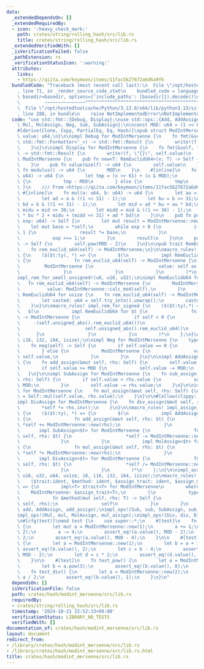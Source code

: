 ```yaml
---
data:
  _extendedDependsOn: []
  _extendedRequiredBy:
  - icon: ':heavy_check_mark:'
    path: crates/string/rolling_hash/src/lib.rs
    title: crates/string/rolling_hash/src/lib.rs
  _extendedVerifiedWith: []
  _isVerificationFailed: false
  _pathExtension: rs
  _verificationStatusIcon: ':warning:'
  attributes:
    links:
    - https://qiita.com/keymoon/items/11fac5627672a6d6a9f6
  bundledCode: "Traceback (most recent call last):\n  File \"/opt/hostedtoolcache/Python/3.13.0/x64/lib/python3.13/site-packages/onlinejudge_verify/documentation/build.py\"\
    , line 71, in _render_source_code_stat\n    bundled_code = language.bundle(stat.path,\
    \ basedir=basedir, options={'include_paths': [basedir]}).decode()\n          \
    \         ~~~~~~~~~~~~~~~^^^^^^^^^^^^^^^^^^^^^^^^^^^^^^^^^^^^^^^^^^^^^^^^^^^^^^^^^^^^^^^^^^\n\
    \  File \"/opt/hostedtoolcache/Python/3.13.0/x64/lib/python3.13/site-packages/onlinejudge_verify/languages/rust.py\"\
    , line 288, in bundle\n    raise NotImplementedError\nNotImplementedError\n"
  code: "use std::fmt::{Debug, Display};\nuse std::ops::{Add, AddAssign, Div, DivAssign,\
    \ Mul, MulAssign, Neg, Sub, SubAssign};\n\nconst MOD: u64 = (1 << 61) - 1;\n\n\
    #[derive(Clone, Copy, PartialEq, Eq, Hash)]\npub struct ModIntMersenne {\n   \
    \ value: u64,\n}\n\nimpl Debug for ModIntMersenne {\n    fn fmt(&self, f: &mut\
    \ std::fmt::Formatter<'_>) -> std::fmt::Result {\n        write!(f, \"{}\", self.value)\n\
    \    }\n}\n\nimpl Display for ModIntMersenne {\n    fn fmt(&self, f: &mut std::fmt::Formatter<'_>)\
    \ -> std::fmt::Result {\n        write!(f, \"{}\", self.value)\n    }\n}\n\nimpl\
    \ ModIntMersenne {\n    pub fn new<T: RemEuclidU64>(x: T) -> Self {\n        x.rem_euclid_u64()\n\
    \    }\n    pub fn value(&self) -> u64 {\n        self.value\n    }\n    pub const\
    \ fn modulus() -> u64 {\n        MOD\n    }\n    #[inline]\n    fn calc_mod(x:\
    \ u64) -> u64 {\n        let tmp = (x >> 61) + (x & MOD);\n        if tmp >= MOD\
    \ {\n            tmp - MOD\n        } else {\n            tmp\n        }\n   \
    \ }\n    /// From <https://qiita.com/keymoon/items/11fac5627672a6d6a9f6>\n   \
    \ #[inline]\n    fn mul(a: u64, b: u64) -> u64 {\n        let au = a >> 31;\n\
    \        let ad = a & ((1 << 31) - 1);\n        let bu = b >> 31;\n        let\
    \ bd = b & ((1 << 31) - 1);\n        let mid = ad * bu + au * bd;\n        let\
    \ midu = mid >> 30;\n        let midd = mid & ((1 << 30) - 1);\n        Self::calc_mod(au\
    \ * bu * 2 + midu + (midd << 31) + ad * bd)\n    }\n\n    pub fn pow(&self, mut\
    \ exp: u64) -> Self {\n        let mut result = ModIntMersenne::new(1);\n    \
    \    let mut base = *self;\n        while exp > 0 {\n            if exp & 1 ==\
    \ 1 {\n                result *= base;\n            }\n            base *= base;\n\
    \            exp >>= 1;\n        }\n        result\n    }\n\n    pub fn inv(&self)\
    \ -> Self {\n        self.pow(MOD - 2)\n    }\n}\n\npub trait RemEuclidU64 {\n\
    \    fn rem_euclid_u64(self) -> ModIntMersenne;\n}\n\nmacro_rules! impl_rem_for_small_unsigned\
    \ {\n    ($($t:ty), *) => {\n        $(\n            impl RemEuclidU64 for $t\
    \ {\n                fn rem_euclid_u64(self) -> ModIntMersenne {\n           \
    \         ModIntMersenne {\n                        value: self as u64,\n    \
    \                }\n                }\n            }\n        )*\n    };\n}\n\n\
    impl_rem_for_small_unsigned!(u8, u16, u32);\n\nimpl RemEuclidU64 for u64 {\n \
    \   fn rem_euclid_u64(self) -> ModIntMersenne {\n        ModIntMersenne {\n  \
    \          value: ModIntMersenne::calc_mod(self),\n        }\n    }\n}\n\nimpl\
    \ RemEuclidU64 for usize {\n    fn rem_euclid_u64(self) -> ModIntMersenne {\n\
    \        let casted: u64 = self.try_into().unwrap();\n        casted.rem_euclid_u64()\n\
    \    }\n}\n\nmacro_rules! impl_rem_for_signed {\n    ($($t:ty),*) => {\n     \
    \   $(\n            impl RemEuclidU64 for $t {\n                fn rem_euclid_u64(self)\
    \ -> ModIntMersenne {\n                    if self < 0 {\n                   \
    \     -(self.unsigned_abs().rem_euclid_u64())\n                    } else {\n\
    \                        self.unsigned_abs().rem_euclid_u64()\n              \
    \      }\n                }\n            }\n        )*\n    };\n}\n\nimpl_rem_for_signed!(i8,\
    \ i16, i32, i64, isize);\n\nimpl Neg for ModIntMersenne {\n    type Output = Self;\n\
    \    fn neg(self) -> Self {\n        if self.value == 0 {\n            self\n\
    \        } else {\n            ModIntMersenne {\n                value: MOD -\
    \ self.value,\n            }\n        }\n    }\n}\n\nimpl AddAssign for ModIntMersenne\
    \ {\n    fn add_assign(&mut self, rhs: Self) {\n        self.value += rhs.value;\n\
    \        if self.value >= MOD {\n            self.value -= MOD;\n        }\n \
    \   }\n}\n\nimpl SubAssign for ModIntMersenne {\n    fn sub_assign(&mut self,\
    \ rhs: Self) {\n        if self.value < rhs.value {\n            self.value +=\
    \ MOD;\n        }\n        self.value -= rhs.value;\n    }\n}\n\nimpl MulAssign\
    \ for ModIntMersenne {\n    fn mul_assign(&mut self, rhs: Self) {\n        self.value\
    \ = Self::mul(self.value, rhs.value);\n    }\n}\n\n#[allow(clippy::suspicious_op_assign_impl)]\n\
    impl DivAssign for ModIntMersenne {\n    fn div_assign(&mut self, rhs: Self) {\n\
    \        *self *= rhs.inv();\n    }\n}\n\nmacro_rules! impl_assign_to_rem_euclid\
    \ {\n    ($($t:ty), *) => {\n        $(\n            impl AddAssign<$t> for ModIntMersenne\
    \ {\n                fn add_assign(&mut self, rhs: $t) {\n                   \
    \ *self += ModIntMersenne::new(rhs);\n                }\n            }\n     \
    \       impl SubAssign<$t> for ModIntMersenne {\n                fn sub_assign(&mut\
    \ self, rhs: $t) {\n                    *self -= ModIntMersenne::new(rhs);\n \
    \               }\n            }\n            impl MulAssign<$t> for ModIntMersenne\
    \ {\n                fn mul_assign(&mut self, rhs: $t) {\n                   \
    \ *self *= ModIntMersenne::new(rhs);\n                }\n            }\n     \
    \       impl DivAssign<$t> for ModIntMersenne {\n                fn div_assign(&mut\
    \ self, rhs: $t) {\n                    *self /= ModIntMersenne::new(rhs);\n \
    \               }\n            }\n        )*\n    };\n}\n\nimpl_assign_to_rem_euclid!(u8,\
    \ u16, u32, u64, usize, i8, i16, i32, i64, isize);\n\nmacro_rules! impl_ops {\n\
    \    ($trait:ident, $method: ident, $assign_trait: ident, $assign_method:ident)\
    \ => {\n        impl<T> $trait<T> for ModIntMersenne\n        where\n        \
    \    ModIntMersenne: $assign_trait<T>,\n        {\n            type Output = Self;\n\
    \            fn $method(mut self, rhs: T) -> Self {\n                ModIntMersenne::$assign_method(&mut\
    \ self, rhs);\n                self\n            }\n        }\n    };\n}\n\nimpl_ops!(Add,\
    \ add, AddAssign, add_assign);\nimpl_ops!(Sub, sub, SubAssign, sub_assign);\n\
    impl_ops!(Mul, mul, MulAssign, mul_assign);\nimpl_ops!(Div, div, DivAssign, div_assign);\n\
    \n#[cfg(test)]\nmod test {\n    use super::*;\n    #[test]\n    fn test_assign_coercion()\
    \ {\n        let mut a = ModIntMersenne::new(1);\n        a += 1;\n        assert_eq!(a.value(),\
    \ 2);\n        a -= 4;\n        assert_eq!(a.value(), MOD - 2);\n        a *=\
    \ 2;\n        assert_eq!(a.value(), MOD - 4);\n    }\n\n    #[test]\n    fn test_binop_coercion()\
    \ {\n        let a = ModIntMersenne::new(1);\n        let b = a + 1;\n       \
    \ assert_eq!(b.value(), 2);\n        let c = b - 4;\n        assert_eq!(c.value(),\
    \ MOD - 2);\n        let d = c * 2;\n        assert_eq!(d.value(), MOD - 4);\n\
    \    }\n\n    #[test]\n    fn test_pow() {\n        let a = ModIntMersenne::new(2);\n\
    \        let b = a.pow(3);\n        assert_eq!(b.value(), 8);\n    }\n\n    #[test]\n\
    \    fn test_div() {\n        let a = ModIntMersenne::new(2);\n        let b =\
    \ a / 2;\n        assert_eq!(b.value(), 1);\n    }\n}\n"
  dependsOn: []
  isVerificationFile: false
  path: crates/hash/modint_mersenne/src/lib.rs
  requiredBy:
  - crates/string/rolling_hash/src/lib.rs
  timestamp: '2024-10-21 15:52:33+09:00'
  verificationStatus: LIBRARY_NO_TESTS
  verifiedWith: []
documentation_of: crates/hash/modint_mersenne/src/lib.rs
layout: document
redirect_from:
- /library/crates/hash/modint_mersenne/src/lib.rs
- /library/crates/hash/modint_mersenne/src/lib.rs.html
title: crates/hash/modint_mersenne/src/lib.rs
---
```

